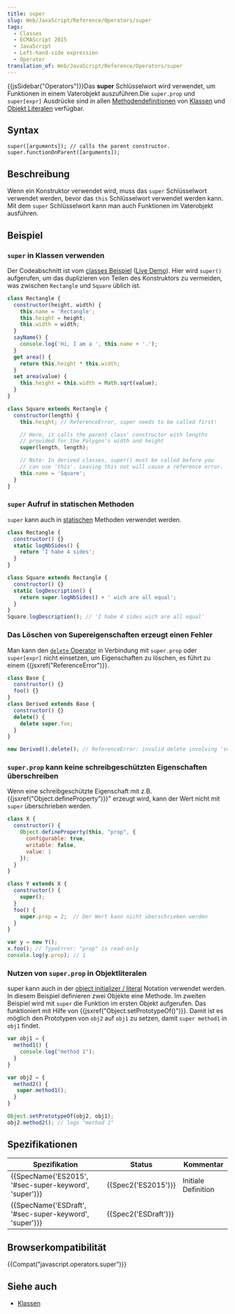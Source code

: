 ```yaml
---
title: super
slug: Web/JavaScript/Reference/Operators/super
tags:
  - Classes
  - ECMAScript 2015
  - JavaScript
  - Left-hand-side expression
  - Operator
translation_of: Web/JavaScript/Reference/Operators/super
---
```

{{jsSidebar("Operators")}}Das **super** Schlüsselwort wird verwendet, um Funktionen in einem Vaterobjekt auszuführen.Die `super.prop` und `super[expr]` Ausdrücke sind in allen [Methodendefinitionen](/de/docs/Web/JavaScript/Reference/Functions/Method_definitions) von [Klassen](/de/docs/Web/JavaScript/Reference/Classes) und [Objekt Literalen](/de/docs/Web/JavaScript/Reference/Operators/Object_initializer) verfügbar.

## Syntax

    super([arguments]); // calls the parent constructor.
    super.functionOnParent([arguments]);

## Beschreibung

Wenn ein Konstruktor verwendet wird, muss das `super` Schlüsselwort verwendet werden, bevor das `this` Schlüsselwort verwendet werden kann. Mit dem `super` Schlüsselwort kann man auch Funktionen im Vaterobjekt ausführen.

## Beispiel

### `super` in Klassen verwenden

Der Codeabschnitt ist vom [classes Beispiel](https://github.com/GoogleChrome/samples/blob/gh-pages/classes-es6/index.html) ([Live Demo](https://googlechrome.github.io/samples/classes-es6/index.html)). Hier wird `super()` aufgerufen, um das duplizieren von Teilen des Konstruktors zu vermeiden, was zwischen `Rectangle` und `Square` üblich ist.

```js
class Rectangle {
  constructor(height, width) {
    this.name = 'Rectangle';
    this.height = height;
    this.width = width;
  }
  sayName() {
    console.log('Hi, I am a ', this.name + '.');
  }
  get area() {
    return this.height * this.width;
  }
  set area(value) {
    this.height = this.width = Math.sqrt(value);
  }
}

class Square extends Rectangle {
  constructor(length) {
    this.height; // ReferenceError, super needs to be called first!

    // Here, it calls the parent class' constructor with lengths
    // provided for the Polygon's width and height
    super(length, length);

    // Note: In derived classes, super() must be called before you
    // can use 'this'. Leaving this out will cause a reference error.
    this.name = 'Square';
  }
}
```

### `super` Aufruf in statischen Methoden

`super` kann auch in [statischen](/de/docs/Web/JavaScript/Reference/Classes/static) Methoden verwendet werden.

```js
class Rectangle {
  constructor() {}
  static logNbSides() {
    return 'I habe 4 sides';
  }
}

class Square extends Rectangle {
  constructor() {}
  static logDescription() {
    return super.logNbSides() + ' wich are all equal';
  }
}
Square.logDescription(); // 'I habe 4 sides wich are all equal'
```

### Das Löschen von Supereigenschaften erzeugt einen Fehler

Man kann den [`delete` Operator](/de/docs/Web/JavaScript/Reference/Operators/delete) in Verbindung mit `super.prop` oder `super[expr]` nicht einsetzen, um Eigenschaften zu löschen, es führt zu einem {{jsxref("ReferenceError")}}.

```js
class Base {
  constructor() {}
  foo() {}
}
class Derived extends Base {
  constructor() {}
  delete() {
    delete super.foo;
  }
}

new Derived().delete(); // ReferenceError: invalid delete involving 'super'.
```

### `super.prop` kann keine schreibgeschützten Eigenschaften überschreiben

Wenn eine schreibgeschützte Eigenschaft mit z.B. {{jsxref("Object.defineProperty")}}" erzeugt wird, kann der Wert nicht mit `super` überschrieben werden.

```js
class X {
  constructor() {
    Object.defineProperty(this, "prop", {
      configurable: true,
      writable: false,
      value: 1
    });
  }
}

class Y extends X {
  constructor() {
    super();
  }
  foo() {
    super.prop = 2;  // Der Wert kann nicht überschrieben werden
  }
}

var y = new Y();
x.foo(); // TypeError: "prop" is read-only
console.log(y.prop); // 1
```

### Nutzen von `super.prop` in Objektliteralen

super kann auch in der [object initializer / literal](/de/docs/Web/JavaScript/Reference/Operators/Object_initializer) Notation verwendet werden. In diesem Beispiel definieren zwei Objekte eine Methode. Im zweiten Beispiel wird mit `super` die Funktion im ersten Objekt aufgerufen. Das funktioniert mit Hilfe von {{jsxref("Object.setPrototypeOf()")}}. Damit ist es möglich den Prototypen von `obj2` auf `obj1` zu setzen, damit `super method1` in `obj1` findet.

```js
var obj1 = {
  method1() {
    console.log("method 1");
  }
}

var obj2 = {
  method2() {
   super.method1();
  }
}

Object.setPrototypeOf(obj2, obj1);
obj2.method2(); // logs "method 1"
```

## Spezifikationen

| Spezifikation                                                            | Status                       | Kommentar           |
| ------------------------------------------------------------------------ | ---------------------------- | ------------------- |
| {{SpecName('ES2015', '#sec-super-keyword', 'super')}} | {{Spec2('ES2015')}}     | Initiale Definition |
| {{SpecName('ESDraft', '#sec-super-keyword', 'super')}} | {{Spec2('ESDraft')}} |                     |

## Browserkompatibilität

{{Compat("javascript.operators.super")}}

## Siehe auch

- [Klassen](/de/docs/Web/JavaScript/Reference/Classes)
